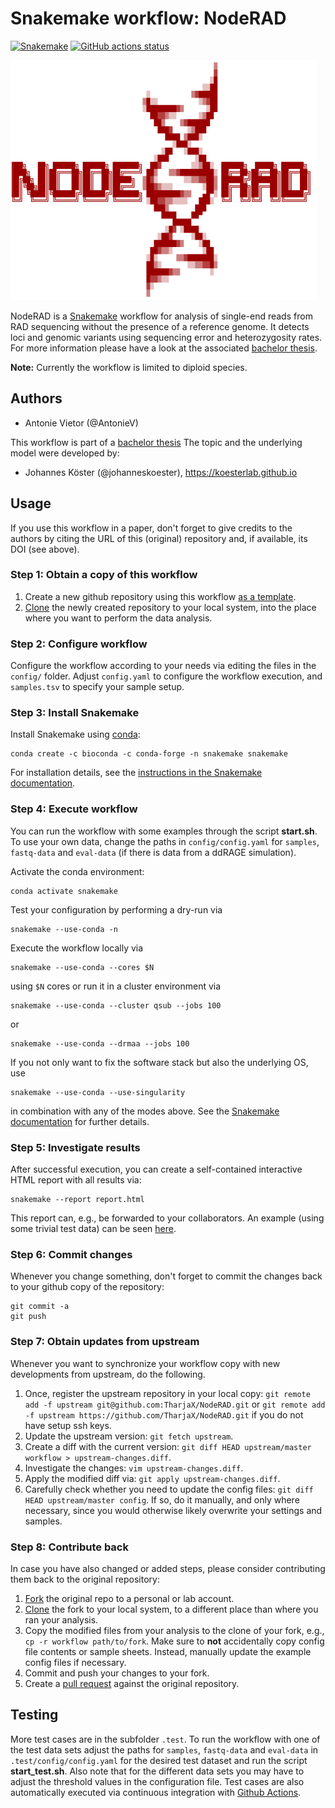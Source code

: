 # Snakemake workflow: NodeRAD



[![Snakemake](https://img.shields.io/badge/snakemake-≥5.14.0-brightgreen.svg)](https://snakemake.bitbucket.io)
[![GitHub actions status](https://github.com/AntonieV/NodeRAD/actions/workflows/main.yaml/badge.svg?branch=master)](https://github.com/AntonieV/NodeRAD/actions?query=branch%3Amaster+workflow%3ATests)


![](logo_rot.png)

<!-- <pre>
<span style="color:darkred">
                                                      ▒                         
                                                      ▓                         
                                                     ░█                         
                                                   ░░██                         
                                    ░           ▒▓█████                         
                                   ▒█░░           ░▒▓██                         
                                   ░████████▓▒      ░██                         
                                     ██▓▓▒░░      ░▒██                          
                                      ██▒    ▒▓██████                           
                                       ███▓    ░▒███                            
                                         ████ ▒███░                             
                                           ░███░                                
                                        ░██   ░███░                             
                                      ░███       ░██                            
███╗   ██╗ ██████╗ ██████╗ ███████╗  ██▓        ░░▒██░  ██████╗  █████╗ ██████╗ 
████╗  ██║██╔═══██╗██╔══██╗██╔════╝ ██▒   ▒▒▓█████████░ ██╔══██╗██╔══██╗██╔══██╗
██╔██╗ ██║██║   ██║██║  ██║█████╗  ▒█▓░       ░░▒▒▓▓██▒ ██████╔╝███████║██║  ██║
██║╚██╗██║██║   ██║██║  ██║██╔══╝  ▒██▓▒░░░        ░██▒ ██╔══██╗██╔══██║██║  ██║
██║ ╚████║╚██████╔╝██████╔╝███████╗ █████████▓▒▒   ▄█▀░ ██║  ██║██║  ██║██████╔╝
╚═╝  ╚═══╝ ╚═════╝ ╚═════╝ ╚══════╝ ░██▓▓▒▒░░░░   ███░  ╚═╝  ╚═╝╚═╝  ╚═╝╚═════╝ 
                                      ███▒       ███                            
                                        ████    ██▀                             
                                           █████                                
                                         ░█▓ ░████                              
                                       ░██▓     ░██░                            
                                      ██████▓▒    ░██                           
                                     ██▓▒▒░        ░██                          
                                    ░█░     ▒▒▓███████░                         
                                    ██▒░       ░░▒▒▓▓█▒                         
                                    ██████▓▒▒        ░                          
                                    █▓▓▒░░                                      
                                    ▓░                                          
                                    ▒                                           
</span>
</pre> -->
NodeRAD is a [Snakemake](https://github.com/snakemake/snakemake) workflow for analysis of single-end reads from RAD sequencing without the presence of a reference genome. It detects loci and genomic variants using sequencing error and heterozygosity rates. For more information please have a look at the associated [bachelor thesis](https://raw.githubusercontent.com/AntonieV/RADSeq/main/main.pdf).

**Note:** Currently the workflow is limited to diploid species.

## Authors

* Antonie Vietor (@AntonieV)

This workflow is part of a [bachelor thesis](https://raw.githubusercontent.com/AntonieV/RADSeq/main/main.pdf) The topic and the underlying model were developed by:

* Johannes Köster (@johanneskoester), https://koesterlab.github.io

## Usage

If you use this workflow in a paper, don't forget to give credits to the authors by citing the URL of this (original) repository and, if available, its DOI (see above).

### Step 1: Obtain a copy of this workflow

1. Create a new github repository using this workflow [as a template](https://help.github.com/en/articles/creating-a-repository-from-a-template).
2. [Clone](https://help.github.com/en/articles/cloning-a-repository) the newly created repository to your local system, into the place where you want to perform the data analysis.

### Step 2: Configure workflow

Configure the workflow according to your needs via editing the files in the `config/` folder. Adjust `config.yaml` to configure the workflow execution, and `samples.tsv` to specify your sample setup.

### Step 3: Install Snakemake

Install Snakemake using [conda](https://conda.io/projects/conda/en/latest/user-guide/install/index.html):

    conda create -c bioconda -c conda-forge -n snakemake snakemake

For installation details, see the [instructions in the Snakemake documentation](https://snakemake.readthedocs.io/en/stable/getting_started/installation.html).

### Step 4: Execute workflow

You can run the workflow with some examples through the script **start.sh**. To use your own data, change the paths in `config/config.yaml` for `samples`, `fastq-data` and `eval-data` (if there is data from a ddRAGE simulation). 

Activate the conda environment:

    conda activate snakemake

Test your configuration by performing a dry-run via

    snakemake --use-conda -n

Execute the workflow locally via

    snakemake --use-conda --cores $N

using `$N` cores or run it in a cluster environment via

    snakemake --use-conda --cluster qsub --jobs 100

or

    snakemake --use-conda --drmaa --jobs 100

If you not only want to fix the software stack but also the underlying OS, use

    snakemake --use-conda --use-singularity

in combination with any of the modes above.
See the [Snakemake documentation](https://snakemake.readthedocs.io/en/stable/executable.html) for further details.

### Step 5: Investigate results

After successful execution, you can create a self-contained interactive HTML report with all results via:

    snakemake --report report.html

This report can, e.g., be forwarded to your collaborators.
An example (using some trivial test data) can be seen [here](https://cdn.rawgit.com/snakemake-workflows/rna-seq-kallisto-sleuth/master/.test/report.html).

### Step 6: Commit changes

Whenever you change something, don't forget to commit the changes back to your github copy of the repository:

    git commit -a
    git push


### Step 7: Obtain updates from upstream

Whenever you want to synchronize your workflow copy with new developments from upstream, do the following.

1. Once, register the upstream repository in your local copy: `git remote add -f upstream git@github.com:TharjaX/NodeRAD.git` or `git remote add -f upstream https://github.com/TharjaX/NodeRAD.git` if you do not have setup ssh keys.
2. Update the upstream version: `git fetch upstream`.
3. Create a diff with the current version: `git diff HEAD upstream/master workflow > upstream-changes.diff`.
4. Investigate the changes: `vim upstream-changes.diff`.
5. Apply the modified diff via: `git apply upstream-changes.diff`.
6. Carefully check whether you need to update the config files: `git diff HEAD upstream/master config`. If so, do it manually, and only where necessary, since you would otherwise likely overwrite your settings and samples.


### Step 8: Contribute back

In case you have also changed or added steps, please consider contributing them back to the original repository:

1. [Fork](https://help.github.com/en/articles/fork-a-repo) the original repo to a personal or lab account.
2. [Clone](https://help.github.com/en/articles/cloning-a-repository) the fork to your local system, to a different place than where you ran your analysis.
3. Copy the modified files from your analysis to the clone of your fork, e.g., `cp -r workflow path/to/fork`. Make sure to **not** accidentally copy config file contents or sample sheets. Instead, manually update the example config files if necessary.
4. Commit and push your changes to your fork.
5. Create a [pull request](https://help.github.com/en/articles/creating-a-pull-request) against the original repository.

## Testing

More test cases are in the subfolder `.test`. To run the workflow with one of the test data sets adjust the paths for `samples`, `fastq-data` and `eval-data` in `.test/config/config.yaml` for the desired test dataset and run the script **start_test.sh**. Also note that for the different data sets you may have to adjust the threshold values in the configuration file. Test cases are also automatically executed via continuous integration with [Github Actions](https://github.com/features/actions).

